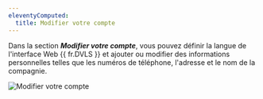 ```yaml
---
eleventyComputed:
  title: Modifier votre compte
---
```

Dans la section ***Modifier votre compte***, vous pouvez définir la langue de l'interface Web {{ fr.DVLS }} et ajouter ou modifier des informations personnelles telles que les numéros de téléphone, l'adresse et le nom de la compagnie.

![Modifier votre compte](https://cdnweb.devolutions.net/docs/fr/server/ServerOp8022.png)
